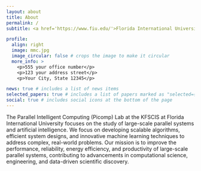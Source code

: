 ```yaml
---
layout: about
title: About
permalink: /
subtitle: <a href='https://www.fiu.edu/'>Florida International University</a>. 11200 SW 8th St, Miami, FL 33199.

profile:
  align: right
  image: mmc.jpg
  image_circular: false # crops the image to make it circular
  more_info: >
    <p>555 your office number</p>
    <p>123 your address street</p>
    <p>Your City, State 12345</p>

news: true # includes a list of news items
selected_papers: true # includes a list of papers marked as "selected={true}"
social: true # includes social icons at the bottom of the page
---
```


The Parallel Intelligent Computing (Picomp) Lab at the KFSCIS at Florida International University focuses on the study of large-scale parallel systems and artificial intelligence. We focus on developing scalable algorithms, efficient system designs, and innovative machine learning techniques to address complex, real-world problems. Our mission is to improve the performance, reliability, energy efficiency, and productivity of large-scale parallel systems, contributing to advancements in computational science, engineering, and data-driven scientific discovery.
